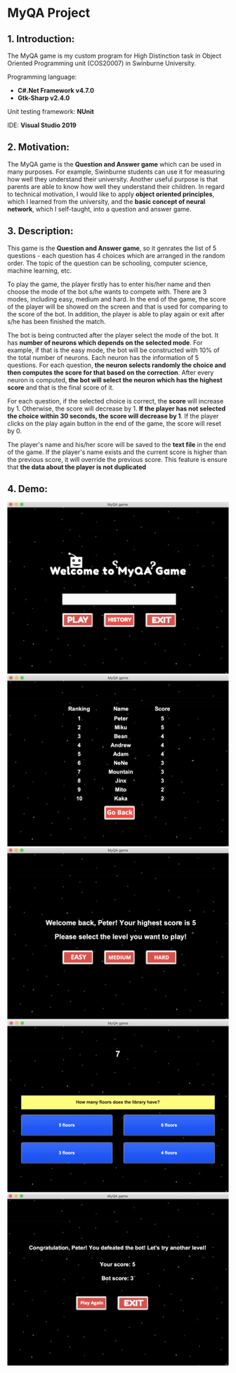# MyQA Project
## 1. Introduction:
The MyQA game is my custom program for High Distinction task in Object Oriented Programming unit (COS20007) in Swinburne University.

Programming language: 
* **C#.Net Framework v4.7.0**
* **Gtk-Sharp v2.4.0**

Unit testing framework: **NUnit**

IDE: **Visual Studio 2019**

## 2. Motivation:
The MyQA game is the **Question and Answer game** which can be used in many purposes. For example, Swinburne students can use it for measuring how well they understand their university. Another useful purpose is that parents are able to know how well they understand their children. In regard to technical motivation, I would like to apply **object oriented principles**, which I learned from the university, and the **basic concept of neural network**, which I self-taught, into a question and answer game.

## 3. Description:
This game is the **Question and Answer game**, so it genrates the list of 5 questions - each question has 4 choices which are arranged in the random order. The topic of the question can be schooling, computer science, machine learning, etc.

To play the game, the player firstly has to enter his/her name and then choose the mode of the bot s/he wants to compete with. There are 3 modes, including easy, medium and hard. In the end of the game, the score of the player will be showed on the screen and that is used for comparing to the score of the bot. In addition, the player is able to play again or exit after s/he has been finished the match.

The bot is being contructed after the player select the mode of the bot. It has **number of neurons which depends on the selected mode**. For example, if that is the easy mode, the bot will be constructed with 10% of the total number of neurons. Each neuron has the information of 5 questions. For each question, **the neuron selects randomly the choice and then computes the score for that based on the correction**. After every neuron is computed, **the bot will select the neuron which has the highest score** and that is the final score of it.

For each question, if the selected choice is correct, the **score** will increase by 1. Otherwise, the score will decrease by 1. **If the player has not selected the choice within 30 seconds, the score will decrease by 1**. If the player clicks on the play again button in the end of the game, the score will reset by 0.

The player's name and his/her score will be saved to the **text file** in the end of the game. If the player's name exists and the current score is higher than the previous score, it will override the previous score. This feature is ensure that **the data about the player is not duplicated**

## 4. Demo:
![alt text](https://github.com/peterdu98/MyQA/blob/master/demo/OpeningScreen.png "The title screen of the game")
![alt text](https://github.com/peterdu98/MyQA/blob/master/demo/HistoryScreen.png "The history screen of the game")
![alt text](https://github.com/peterdu98/MyQA/blob/master/demo/ModeScreen%20(old).png "The mode screen of the game")
![alt text](https://github.com/peterdu98/MyQA/blob/master/demo/QuestionScreen.png "The question screen of the game")
![alt text](https://github.com/peterdu98/MyQA/blob/master/demo/ResultScreen(win).png "The result screen of the game")
